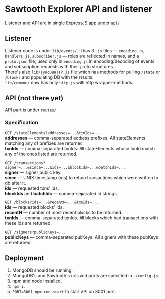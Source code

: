 # Sawtooth Explorer API and listener

Listener and API are in single ExpressJS app under `api/`

## Listener

Listener code is under `lib/events/`. It has 3 `.js` files — `encoding.js`, `handlers.js`, `subscriber.js` — roles are reflected in names, and a `proto.json` file, used only in `encoding.js` in encoding/decoding of events and subscription requests with their proto structures.  
There's also `lib/syncDBHTTP.js` file which has methods for pulling `/state` or `/blocks` and populating DB with the results.  
`lib/common/` now has only `http.js` with http wrapper-methods.  

## API (not there yet)

API part is under `routes/`

### Specification

`GET /stateElements?addresses=...&txnIds=...`  
**addresses** — comma-separated address prefixes. All stateElements matching any of prefixes are returned.  
**txnIds** — comma-separated txnIds. All stateElements whose txnId match any of the ones listed are returned.  

`GET /transactions?signer=...&since=...&ids=...&blockIds=...&batchIds=...`  
**signer** — signer public key.  
**since** — UNIX timestamp (ms) to return transactions which were written to db after it.  
**ids** — requested txns' ids.  
**blockIds** and **batchIds** — comma-separated id strings.  

`GET /blocks?ids=...&recentN=...&txnIds=...`  
**ids** — requested blocks' ids.  
**recentN** — number of most recent blocks to be returned.  
**txnIds** — comma-separated txnIds. All blocks which had transactions with these ids are returned.  

`GET /signers?publicKeys=...`  
**publicKeys** — comma-separated pubKeys. All signers with these pubKeys are returned.

## Deployment

1. MongoDB should be running.
2. MongoDB's and Sawtooth's urls and ports are specified in `./config.js`.
3. npm and node installed.
4. `npm i`.
5. `PORT=3001 npm run start` to start API on 3001 port.
